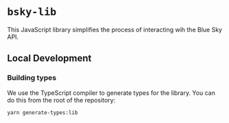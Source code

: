 # `bsky-lib`

This JavaScript library simplifies the process of interacting wih the Blue Sky API.

## Local Development

### Building types

We use the TypeScript compiler to generate types for the library. You can do this from the root of the repository:

```bash
yarn generate-types:lib
```
